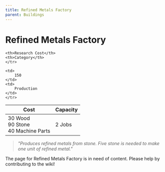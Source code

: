 ```yaml
---
title: Refined Metals Factory
parent: Buildings
---
```

# Refined Metals Factory

<table>
<thead>
	<tr>
	<th>Cost</th>
	<th>Capacity</th>
	
	<th>Research Cost</th>
	<th>Category</th>
	</tr>
</thead>
<tbody>
	<tr>
	<td>
		30 Wood<br>90 Stone<br>40 Machine Parts
	</td>
	<td>
		2 Jobs
	</td>
	
	<td>
		150
	</td>
	<td>
		Production
	</td>
	</tr>
</tbody>
</table>

> *"Produces refined metals from stone. Five stone is needed to make one unit of refined metal."*

The page for Refined Metals Factory is in need of content. Please help by contributing to the wiki!
